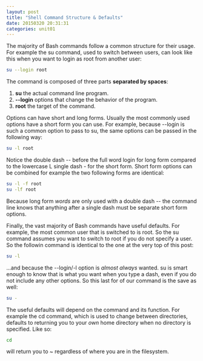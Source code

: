 ```yaml
---
layout: post
title: "Shell Command Structure & Defaults"
date: 20150320 20:31:31
categories: unit01
---
```


The majority of Bash commands follow a common structure for their usage.  For example the su command,
used to switch between users, can look like this when you want to login as root from another user:

```bash
su --login root
```

The command is composed of three parts __separated by spaces__:

1. __su__ the actual command line program.
2. __--login__ options that change the behavior of the program.
3. __root__ the target of the command.

Options can have short and long forms.  Usually the most commonly used options have a short form you can
use.  For example, because --login is such a common option to pass to su, the same options can be passed
in the following way:

```bash
su -l root
```

Notice the double dash -- before the full word login for long form compared to the lowercase L single dash -
for the short form.  Short form options can be combined for example the two following forms are identical:

```bash
su -l -f root
su -lf root
```

Because long form _words_ are only used with a double dash -- the command line knows that anything after a single
dash must be separate short form options.

Finally, the vast majority of Bash commands have useful defaults.  For example, the most common user that is switched
to is root.  So the su command assumes you want to switch to root if you do not specify a user.  So the followin command
is identical to the one at the very top of this post:

```bash
su -l
```

...and because the --login/-l option is _almost always_ wanted.  su is smart enough to know that is what you want when
you type a dash, even if you do not include any other options. So this last for of our command is the save as well:

```bash
su -
```

The useful defaults will depend on the command and its function.  For example the cd command, which is used to change
between directories, defaults to returning you to your _own_ home directory when no directory is specified.  Like so:

```bash
cd
```

will return you to ~ regardless of where you are in the filesystem.
